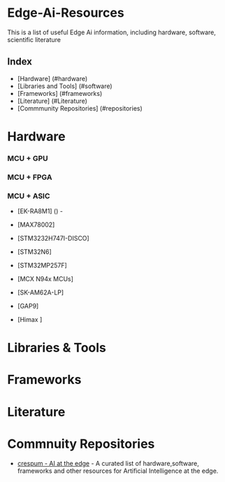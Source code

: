 # Edge-Ai-Resources
This is a list of useful Edge Ai information, including hardware, software, scientific literature

## Index
- [Hardware] (#hardware)
- [Libraries and Tools] (#software)
- [Frameworks] (#frameworks)
- [Literature] (#Literature)
- [Commmunity Repositories] (#repositories)

# Hardware

### MCU + GPU

### MCU + FPGA

### MCU + ASIC
- [EK-RA8M1] () - 
- [MAX78002]
- [STM3232H747I-DISCO]
- [STM32N6]
- [STM32MP257F]
- [MCX N94x MCUs]
- [SK-AM62A-LP]

- [GAP9]

- [Himax ]


# Libraries & Tools

# Frameworks

# Literature

# Commnuity Repositories
- [crespum - AI at the edge](https://github.com/crespum/edge-ai) - A curated list of hardware,software, frameworks and other resources for Artificial Intelligence at the edge.
